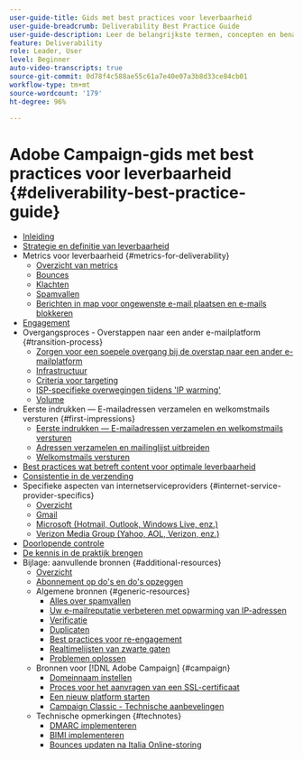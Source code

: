 ```yaml
---
user-guide-title: Gids met best practices voor leverbaarheid
user-guide-breadcrumb: Deliverability Best Practice Guide
user-guide-description: Leer de belangrijkste termen, concepten en benaderingen van leverbaarheid zodat u over de juiste kennis beschikt om van uw marketingprogramma een succes te maken.
feature: Deliverability
role: Leader, User
level: Beginner
auto-video-transcripts: true
source-git-commit: 0d78f4c588ae55c61a7e40e07a3b8d33ce84cb01
workflow-type: tm+mt
source-wordcount: '179'
ht-degree: 96%

---
```



# Adobe Campaign-gids met best practices voor leverbaarheid {#deliverability-best-practice-guide}

+ [Inleiding](/help/introduction.md)
+ [Strategie en definitie van leverbaarheid](/help/deliverability-strategy-and-definition.md)
+ Metrics voor leverbaarheid {#metrics-for-deliverability}
   + [Overzicht van metrics](/help/metrics/metrics-overview.md)
   + [Bounces](/help/metrics/bounces.md)
   + [Klachten](/help/metrics/complaints.md)
   + [Spamvallen](/help/metrics/spam-traps.md)
   + [Berichten in map voor ongewenste e-mail plaatsen en e-mails blokkeren](/help/metrics/bulking-and-blocking.md)
+ [Engagement](/help/engagement.md)
+ Overgangsproces - Overstappen naar een ander e-mailplatform {#transition-process}
   + [Zorgen voor een soepele overgang bij de overstap naar een ander e-mailplatform](/help/transition-process/switching-email-platforms.md)
   + [Infrastructuur](/help/transition-process/infrastructure.md)
   + [Criteria voor targeting](/help/transition-process/targeting-criteria.md)
   + [ISP-specifieke overwegingen tijdens &#39;IP warming&#39;](/help/transition-process/isp-specific-considerations-during-ip-warming.md)
   + [Volume](/help/transition-process/volume.md)
+ Eerste indrukken — E-mailadressen verzamelen en welkomstmails versturen {#first-impressions}
   + [Eerste indrukken — E-mailadressen verzamelen en welkomstmails versturen](/help/first-impressions/introduction.md)
   + [Adressen verzamelen en mailinglijst uitbreiden](/help/first-impressions/address-collection-and-list-growth.md)
   + [Welkomstmails versturen](/help/first-impressions/welcome-emails.md)
+ [Best practices wat betreft content voor optimale leverbaarheid](/help/content-best-practices-for-optimal-delivery.md)
+ [Consistentie in de verzending](/help/sender-permanence.md)
+ Specifieke aspecten van internetserviceproviders {#internet-service-provider-specifics}
   + [Overzicht](/help/internet-service-provider-specifics/overview.md)
   + [Gmail](/help/internet-service-provider-specifics/gmail.md)
   + [Microsoft (Hotmail, Outlook, Windows Live, enz.)](/help/internet-service-provider-specifics/microsoft.md)
   + [Verizon Media Group (Yahoo, AOL, Verizon, enz.)](/help/internet-service-provider-specifics/verizon-media-group.md)
+ [Doorlopende controle](/help/ongoing-monitoring.md)
+ [De kennis in de praktijk brengen](/help/putting-it-in-practice.md)
+ Bijlage: aanvullende bronnen {#additional-resources}
   + [Overzicht](/help/additional-resources/general-resources.md)
   + [Abonnement op do&#39;s en do&#39;s opzeggen](/help/unsubscribe-dos-and-do-nots.md)
   + Algemene bronnen {#generic-resources}
      + [Alles over spamvallen](/help/additional-resources/all-about-spam-traps.md)
      + [Uw e-mailreputatie verbeteren met opwarming van IP-adressen](/help/additional-resources/increase-reputation-with-ip-warming.md)
      + [Verificatie](/help/additional-resources/authentication.md)
      + [Duplicaten](/help/additional-resources/duplicates.md)
      + [Best practices voor re-engagement](/help/additional-resources/re-engagement.md)
      + [Realtimelijsten van zwarte gaten](/help/additional-resources/blocklist-databases.md)
      + [Problemen oplossen](/help/additional-resources/troubleshooting.md)
   + Bronnen voor [!DNL Adobe Campaign] {#campaign}
      + [Domeinnaam instellen](/help/additional-resources/ac-domain-name-setup.md)
      + [Proces voor het aanvragen van een SSL-certificaat](/help/additional-resources/ac-ssl-certificate-request.md)
      + [Een nieuw platform starten](/help/additional-resources/ac-starting-new-platform.md)
      + [Campaign Classic - Technische aanbevelingen](/help/additional-resources/acc-technical-recommendations.md)
   + Technische opmerkingen {#technotes}
      + [DMARC implementeren](/help/technotes/implement-dmarc.md)
      + [BIMI implementeren](/help/technotes/implement-bimi.md)
      + [Bounces updaten na Italia Online-storing](/help/technotes/update-bounces-after-it-outage.md)

